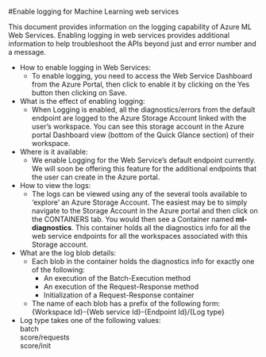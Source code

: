 <properties 
	pageTitle="Logging for Machine Learning web services | Microsoft Azure" 
	description="Learn how to enable logging for Machine Learning web services. Logging provides additional information to help troubleshoot the APIs." 
	services="machine-learning" 
	documentationCenter="" 
	authors="raymondlaghaeian" 
	manager="paulettm" 
	editor="cgronlun"/>

<tags
	ms.service="machine-learning"
	ms.devlang="na"
	ms.topic="article"
	ms.tgt_pltfrm="na"
	ms.workload="big-data" 
	ms.date="06/30/2015"
	ms.author="raymondl;garye"/>

#Enable logging for Machine Learning web services  

This document provides information on the logging capability of Azure ML Web Services. Enabling logging in web services provides additional information to help troubleshoot the APIs beyond just and error number and a message.  

-	How to enable logging in Web Services:   
	-	To enable logging, you need to access the Web Service Dashboard from the Azure Portal, then click to enable it by clicking on the Yes button then clicking on Save.  
-	What is the effect of enabling logging:  
	-	When Logging is enabled, all the diagnostics/errors from the default endpoint are logged to the Azure Storage Account linked with the user’s workspace. You can see this storage account in the Azure portal Dashboard view (bottom of the Quick Glance section) of their workspace.  
-	Where is it available:  
	-	We enable Logging for the Web Service’s default endpoint currently. We will soon be offering this feature for the additional endpoints that the user can create in the Azure portal.  
-	How to view the logs:  
	-	The logs can be viewed using any of the several tools available to ‘explore’ an Azure Storage Account. The easiest may be to simply navigate to the Storage Account in the Azure portal and then click on the CONTAINERS tab. You would then see a Container named **ml-diagnostics**. This container holds all the diagnostics info for all the web service endpoints for all the workspaces associated with this Storage account.  
-	What are the log blob details:  
	-	Each blob in the container holds the diagnostics info for exactly one of the following:
		-	An execution of the Batch-Execution method  
		-	An execution of the Request-Response method  
		-	Initialization of a Request-Response container  
	-	The name of each blob has a prefix of the following form: {Workspace Id}-{Web service Id}-{Endpoint Id}/{Log type}  
-	Log type takes one of the following values:  
	batch  
	score/requests  
	score/init  

 
